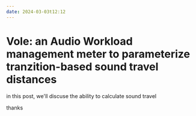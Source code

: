 ```yaml
---
date: 2024-03-03t12:12
---
```


# Vole: an Audio Workload management meter to parameterize tranzition-based sound travel distances
in this post, we'll discuse the ability to calculate sound travel

thanks

